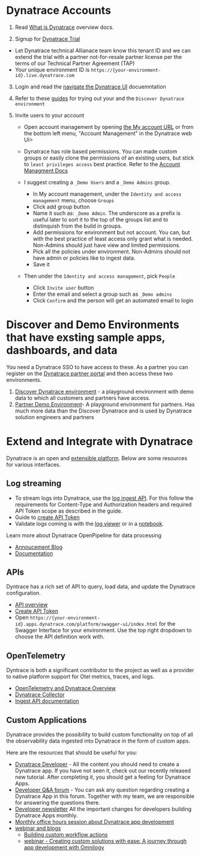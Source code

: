 # Dynatrace Accounts


1. Read [What is Dynatrace](https://docs.dynatrace.com/docs/get-started/what-is-dynatrace) overview docs. 

2. Signup for [Dynatrace Trial](https://www.dynatrace.com/trial) 
  * Let Dynatrace technical Allianace team know this tenant ID and we can extend the trial with a partner not-for-resale partner license per the terms of our Technical Partner Agreement (TAP)
  * Your unique environment ID is `https://{your-environment-id}.live.dynatrace.com`

3. Login and read the [navigate the Dynatrace UI](https://docs.dynatrace.com/docs/get-started/dynatrace-ui) docuemntation

4. Refer to these [guides](https://github.com/dynatrace-perfclinics/dynatrace-getting-started) for trying out your and the `Discover Dynatrace environment`
   
5. Invite users to your account
   * Open account management by opening [the My account URL](https://myaccount.dynatrace.com/accounts) or from the bottom left menu, "Account Management" in the Dynatrace web UI>
   * Dynatrace has role based permissions.  You can made custom groups or easily clone the permissions of an existing users, but stick to `least privileges access` best practice.  Refer to the [Account Managment Docs](https://docs.dynatrace.com/docs/manage/account-management)
  
   * I suggest creating a `_Demo Users` and a `_Demo Admins` group.
     * In My account management, under the `Identity and access management` menu, choose `Groups`
     * Click add group button
     * Name it such as: `_Demo Admin`.  The underscore as a prefix is useful later to sort it to the top of the groups list and to distinquish from the build in groups.
     * Add permissions for environment but not account.  You can, but with the best practice of least access only grant what is needed.  Non-Admins should just have view and limited permissions.
     * Pick all the policies under environment. Non-Admins should not have admin or policies like to ingest data.
     * Save it
   * Then under the `Identity and access management`, pick `People`
     * Click `Invite user` button
     * Enter the email and select a group such as `_Demo admins`
     * Click `Confirm` and the person will get an automated email to login

# Discover and Demo Environments that have exsting sample apps, dashboards, and data

You need a Dynatrace SSO to have access to these.  As a partner you can register on the [Dynatrace partner portal](https://partners.dynatrace.com) and then access these two environments.

1. [Discover Dynatrace environment](https://wkf10640.apps.dynatrace.com/) - a playground environment with demo data to which all customers and partners have access. 
2. [Partner Demo Environment](https://guu84124.apps.dynatrace.com/ui)- A playground environment for partners. Has much more data than the Discover Dynatrace and is used by Dynatrace solution engineers and partners

# Extend and Integrate with Dynatrace

Dynatrace is an open and [extensible platform](https://docs.dynatrace.com/docs/extend-dynatrace). Below are some resources for various interfaces.

## Log streaming

* To stream logs into Dynatrace, use the [log ingest API](https://docs.dynatrace.com/docs/dynatrace-api/environment-api/log-monitoring-v2/post-ingest-logs). For this follow the requirements for Content-Type and Authorization headers and required API Token scope as described in the guide.
* Guide to [create API Token](https://docs.dynatrace.com/docs/dynatrace-api/basics/dynatrace-api-authentication)
* Validate logs coming is with the [log viewer](https://docs.dynatrace.com/docs/observe-and-explore/logs/lma-analysis/logs-and-events) or in a [notebook](https://docs.dynatrace.com/docs/observe-and-explore/dashboards-and-notebooks/notebooks).

Learn more about Dynatrace OpenPipeline for data processing
* [Annoucement Blog](https://www.dynatrace.com/news/blog/dynatrace-openpipeline-converging-observability-security-and-business-data-at-massive-scale-for-unmatched-analytics-in-context/)
* [Documentation](https://docs.dynatrace.com/docs/platform/openpipeline/concepts/data-flow)

## APIs

Dyntrace has a rich set of API to query, load data, and update the Dynatrace configuration.
* [API overview](https://docs.dynatrace.com/docs/dynatrace-api/basics)
* [Create API Token](https://docs.dynatrace.com/docs/dynatrace-api/basics/dynatrace-api-authentication)
* Open `https://{your-environment-id}.apps.dynatrace.com/platform/swagger-ui/index.html` for the Swagger Interface for your environment.  Use the top right dropdown to choose the API definition work with.

## OpenTelemetry

Dyntrace is both a significant contributor to the project as well as a provider to native platform support for Otel metrics, traces, and logs.
* [OpenTelemetry and Dynatrace Overview](https://docs.dynatrace.com/docs/extend-dynatrace/opentelemetry)
* [Dynatrace Collector](https://docs.dynatrace.com/docs/extend-dynatrace/opentelemetry/collector)
* [Ingest API documentation](https://docs.dynatrace.com/docs/dynatrace-api/environment-api/opentelemetry)

## Custom Applications 

Dynatrace provides the possibility to build custom functionality on top of all the observability data ingested into Dynatrace in the form of custom apps. 

Here are the resources that should be useful for you:
* [Dynatrace Developer](https://developer.dynatrace.com/) - All the content you should need to create a Dynatrace app. If you have not seen it, check out our recently released new tutorial. After completing it, you should get a feeling for Dynatrace Apps.
* [Developer Q&A forum](https://community.dynatrace.com/t5/Developer-Q-A-Forum/bd-p/devs_qanda) - You can ask any question regarding creating a Dynatrace App in this forum. Together with my team, we are responsible for answering the questions there.
* [Developer newsletter](https://community.dynatrace.com/t5/Developer-Blog/bg-p/dev_blog) All the important changes for developers building Dynatrace Apps monthly.
* [Monthly office hours session about Dynatrace app development](https://community.dynatrace.com/t5/Events-and-webinars/eb-p/events?filter=includeUpcoming&depth=0&byPassHideMessagesFromListFilter=true&sort_by=occasionStartTime&include_upcoming=true)
* [webinar and blogs](https://www.dynatrace.com/news/tag/appengine/)
  * [Building custom workflow actions](https://www.dynatrace.com/news/blog/build-custom-workflow-actions-dynatrace-app-toolkit/)
  * [webinar - Creating custom solutions with ease: A journey through app development with Omnilogy](https://info.dynatrace.com/global-all-wc-partner-app-developer-journey-with-omnilogy-24634-registration.html)
  
